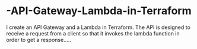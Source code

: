 # -API-Gateway-Lambda-in-Terraform
I create an API Gateway and a Lambda in Terraform. The API is designed to receive a request from a client so that it invokes the lambda function in order to get a response.....

